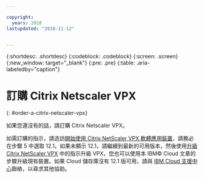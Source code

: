 ```yaml
---

copyright:
  years: 2018
lastupdated: "2018-11-12"


---
```


{:shortdesc: .shortdesc}
{:codeblock: .codeblock}
{:screen: .screen}
{:new_window: target="_blank"}
{:pre: .pre}
{:table: .aria-labeledby="caption"}

# 訂購 Citrix Netscaler VPX
{: #order-a-citrix-netscaler-vpx}

如果您還沒有的話，請訂購 Citrix Netscaler VPX。

如需訂購的指示，請造訪[開始使用 Citrix NetScaler VPX 軟體應用裝置](/docs/infrastructure/citrix-netscaler-vpx?topic=citrix-netscaler-vpx-getting-started-with-citrix-netscaler-vpx-software-appliance)，請務必在步驟 5 中選取 12.1。如果未顯示 12.1，請繼續到最新的可用版本，然後使用[升級 Citrix NetScaler VPX](/docs/infrastructure/citrix-netscaler-vpx?topic=citrix-netscaler-vpx-upgrading-your-citrix-netscaler-vpx) 中的指示升級 VPX，您也可以使用本 IBM© Cloud 文章的步驟升級現有裝置。如果 Cloud 儲存庫沒有 12.1 版可用，請與 [IBM Cloud 支援中心](/docs/get-support?topic=get-support-contacting-bluemix-support-dedicated-local)聯絡，以尋求其他協助。
